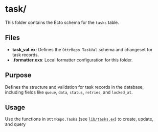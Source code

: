# task/

This folder contains the Ecto schema for the `tasks` table.

## Files

- **task_val.ex**: Defines the `OttrRepo.TaskVal` schema and changeset for task records.
- **.formatter.exs**: Local formatter configuration for this folder.

## Purpose

Defines the structure and validation for task records in the database, including fields like `queue`, `data`, `status`, `retries`, and `locked_at`.

## Usage

Use the functions in `OttrRepo.Tasks` (see [`lib/tasks.ex`](../tasks.ex)) to create, update, and query